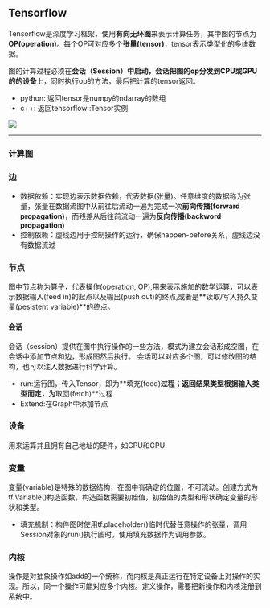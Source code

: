 
## Tensorflow 

Tensorflow是深度学习框架，使用**有向无环图**来表示计算任务，其中图的节点为**OP(operation)**。每个OP可对应多个**张量(tensor)**，tensor表示类型化的多维数据。

图的计算过程必须在**会话（Session）**中启动，会话把图的op分发到CPU或GPU的的**设备**上，同时执行op的方法，最后把计算的tensor返回。

* python: 返回tensor是numpy的ndarray的数组
* c++:    返回tensorflow::Tensor实例

![][1]

---
### 计算图

### 边

* 数据依赖：实现边表示数据依赖，代表数据(张量)。任意维度的数据称为张量，张量在数据流图中从前往后流动一遍为完成一次**前向传播(forward propagation)**，而残差从后往前流动一遍为**反向传播(backword propagation)**
* 控制依赖：虚线边用于控制操作的运行，确保happen-before关系，虚线边没有数据流过

### 节点

图中节点称为算子，代表操作(operation, OP),用来表示施加的数学运算，可以表示数据输入(feed in)的起点以及输出(push out)的终点,或者是**读取/写入持久变量(pesistent variable)**的终点。

#### 会话

会话（session）提供在图中执行操作的一些方法，模式为建立会话形成空图，在会话中添加节点和边，形成图然后执行。 会话可以对应多个图，可以修改图的结构，也可以注入数据进行科学计算。

* run:运行图，传入Tensor，即为**填充(feed)**过程；返回结果类型根据输入类型而定，为**取回(fetch)**过程
* Extend:在Graph中添加节点

### 设备

用来运算并且拥有自己地址的硬件，如CPU和GPU

### 变量

变量(variable)是特殊的数据结构，在图中有确定的位置，不可流动。创建方式为tf.Variable()构造函数，构造函数需要初始值，初始值的类型和形状确定变量的形状和类型。

* 填充机制：构件图时使用tf.placeholder()临时代替任意操作的张量，调用Session对象的run()执行图时，使用填充数据作为调用参数。

### 内核

操作是对抽象操作如add的一个统称，而内核是真正运行在特定设备上对操作的实现。所以，同一个操作可能对应多个内核。定义操作，需要把新操作和内核注册到系统中。



[1]:https://www.tensorflow.org/images/tensors_flowing.gif